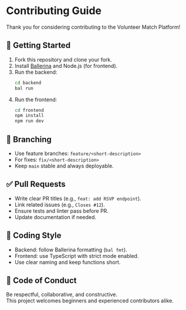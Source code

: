 # Contributing Guide

Thank you for considering contributing to the Volunteer Match Platform!

## 🚀 Getting Started

1. Fork this repository and clone your fork.
2. Install [Ballerina](https://ballerina.io/) and Node.js (for frontend).
3. Run the backend:
   ```bash
   cd backend
   bal run
   ```
4. Run the frontend:
   ```bash
   cd frontend
   npm install
   npm run dev
   ```

## 🌱 Branching

- Use feature branches: `feature/<short-description>`
- For fixes: `fix/<short-description>`
- Keep `main` stable and always deployable.

## ✅ Pull Requests

- Write clear PR titles (e.g., `feat: add RSVP endpoint`).
- Link related issues (e.g., `Closes #12`).
- Ensure tests and linter pass before PR.
- Update documentation if needed.

## 🧪 Coding Style

- Backend: follow Ballerina formatting (`bal fmt`).
- Frontend: use TypeScript with strict mode enabled.
- Use clear naming and keep functions short.

## 🙌 Code of Conduct

Be respectful, collaborative, and constructive.  
This project welcomes beginners and experienced contributors alike.
